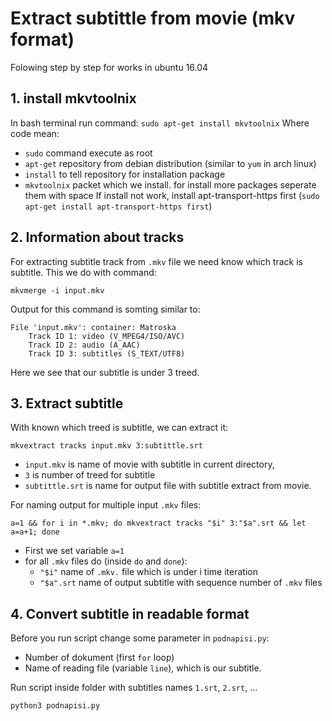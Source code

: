 # Extract subtittle from movie (mkv format) #
Folowing step by step for works in ubuntu 16.04
## 1. install mkvtoolnix ##
In bash terminal run command:
`sudo apt-get install mkvtoolnix`
Where code mean:
* `sudo` command execute as root
* `apt-get` repository from debian distribution (similar to `yum` in arch linux)
* `install` to tell repository for installation package
* `mkvtoolnix` packet which we install. for install more packages seperate them with space
If install not work, install apt-transport-https first (`sudo apt-get install apt-transport-https first`)
## 2. Information about tracks ##
For extracting subtitle track from `.mkv` file we need know which track is subtitle. This we do with command:

`mkvmerge -i input.mkv`

Output for this command is somting similar to:
```
File 'input.mkv': container: Matroska
	Track ID 1: video (V_MPEG4/ISO/AVC)
	Track ID 2: audio (A_AAC)
	Track ID 3: subtitles (S_TEXT/UTF8)
```

Here we see that our subtitle is under 3 treed.
## 3. Extract subtitle ##
With known which treed is subtitle, we can extract it:

`mkvextract tracks input.mkv 3:subtittle.srt` 
* `input.mkv` is name of movie with subtitle in current directory,
*  `3` is number of treed for subtitle
*  `subtittle.srt` is name for output file with subtitle extract from movie.

For naming output for multiple input `.mkv` files:
```
a=1 && for i in *.mkv; do mkvextract tracks "$i" 3:"$a".srt && let a=a+1; done
```
* First we set variable `a=1`
* for all `.mkv` files do (inside `do` and `done`):
  * `"$i"` name of `.mkv.` file which is under i time iteration
  *  `"$a".srt` name of output subtitle with sequence number of `.mkv` files    

## 4. Convert subtitle in readable format ##
Before you run script change some parameter in `podnapisi.py`:
* Number of dokument (first `for` loop)
* Name of reading file (variable `line`), which is our subtitle.

Run script inside folder with subtitles names `1.srt`, `2.srt`, ...
```
python3 podnapisi.py
```
